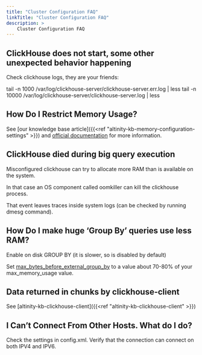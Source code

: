 ```yaml
---
title: "Cluster Configuration FAQ"
linkTitle: "Cluster Configuration FAQ"
description: >
    Cluster Configuration FAQ
---
```

## ClickHouse does not start, some other unexpected behavior happening

Check clickhouse logs, they are your friends:

tail -n 1000 /var/log/clickhouse-server/clickhouse-server.err.log \| less
tail -n 10000 /var/log/clickhouse-server/clickhouse-server.log \| less

## How Do I Restrict Memory Usage?

See [our knowledge base article]({{<ref "altinity-kb-memory-configuration-settings" >}})  and [official documentation](https://clickhouse.tech/docs/en/operations/settings/query-complexity/#settings_max_memory_usage) for more information.

## ClickHouse died during big query execution

Misconfigured clickhouse can try to allocate more RAM than is available on the system.

In that case an OS component called oomkiller can kill the clickhouse process.

That event leaves traces inside system logs (can be checked by running dmesg command).

## How Do I make huge ‘Group By’ queries use less RAM?

Enable on disk GROUP BY (it is slower, so is disabled by default)

Set [max_bytes_before_external_group_by](https://clickhouse.tech/docs/en/operations/settings/query-complexity/#settings-max_bytes_before_external_group_by) to a value about 70-80% of your max_memory_usage value.

## Data returned in chunks by clickhouse-client

See [altinity-kb-clickhouse-client]({{<ref "altinity-kb-clickhouse-client" >}})

## I Can’t Connect From Other Hosts.  What do I do?

Check the <listen> settings in config.xml. Verify that the connection can connect on both IPV4 and IPV6.
